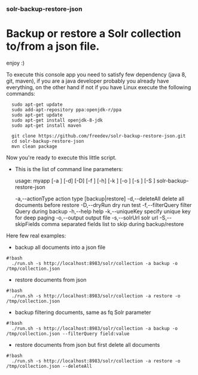 ### solr-backup-restore-json

# Backup or restore a Solr collection to/from a json file.

enjoy :)


To execute this console app you need to satisfy few dependency (java 8, git, maven), if you are a java developer probably you already have everything, on the other hand if not if you have Linux execute the following commands:

```
  sudo apt-get update
  sudo add-apt-repository ppa:openjdk-r/ppa
  sudo apt-get update
  sudo apt-get install openjdk-8-jdk
  sudo apt-get install maven
  
  git clone https://github.com/freedev/solr-backup-restore-json.git
  cd solr-backup-restore-json
  mvn clean package
```

Now you're ready to execute this little script.

- This is the list of command line parameters:

	usage: myapp \[-a <arg>\] \[-d\] \[-D\] \[-f <arg>\] \[-h\] \[-k <arg>\] \[-o <arg>\]
	       \[-s <arg>\] \[-S <arg>\]
	solr-backup-restore-json
	
	 -a,--actionType <arg>    action type [backup|restore]
	 -d,--deleteAll           delete all documents before restore
	 -D,--dryRun              dry run test
	 -f,--filterQuery <arg>   filter Query during backup
	 -h,--help                help
	 -k,--uniqueKey <arg>     specify unique key for deep paging
	 -o,--output <arg>        output file
	 -s,--solrUrl <arg>       solr url
	 -S,--skipFields <arg>    comma separated fields list to skip during
	                          backup/restore

Here few real examples:

- backup all documents into a json file

```
#!bash
  ./run.sh -s http://localhost:8983/solr/collection -a backup -o /tmp/collection.json

```

- restore documents from json

```
#!bash
  ./run.sh -s http://localhost:8983/solr/collection -a restore -o /tmp/collection.json 

```

- backup filtering documents, same as fq Solr parameter

```
#!bash
  ./run.sh -s http://localhost:8983/solr/collection -a backup -o /tmp/collection.json --filterQuery field:value

```

- restore documents from json but first delete all documents

```
#!bash
  ./run.sh -s http://localhost:8983/solr/collection -a restore -o /tmp/collection.json --deleteAll

```
